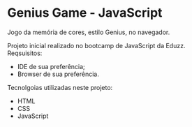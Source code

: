 # Genius Game - JavaScript
<p>Jogo da memória de cores, estilo Genius, no navegador.</p>

<p>Projeto inicial realizado no bootcamp de JavaScript da Eduzz.</br>
Reqsuisitos:</p>
<ul>
<li>IDE de sua preferência;</li>
<li>Browser de sua preferência.</li>
</ul>
<p>Tecnolgoias utilizadas neste projeto:</p>
<ul>
  <li>HTML</li>
  <li>CSS</li>
  <li>JavaScript</li>
</ul>
